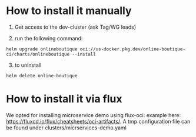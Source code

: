 # How to install it manually

1. Get access to the dev-cluster (ask Tag/WG leads)

2. run the following command: 

```
helm upgrade onlineboutique oci://us-docker.pkg.dev/online-boutique-ci/charts/onlineboutique --install
```
3. to uninstall 

```
helm delete online-boutique
```

# How to install it via flux

We opted for installing microservice demo using flux-oci: example here: https://fluxcd.io/flux/cheatsheets/oci-artifacts/.
A tmp configuration file can be found under clusters/micrservices-demo.yaml



